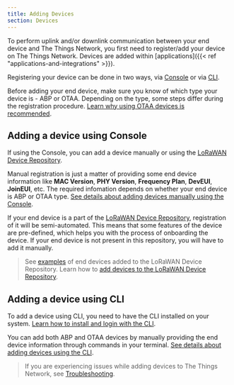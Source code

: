 ```yaml
---
title: Adding Devices
section: Devices
---
```


To perform uplink and/or downlink communication between your end device and The Things Network, you first need to register/add your device on The Things Network. Devices are added within [applications]({{< ref "applications-and-integrations" >}}).

Registering your device can be done in two ways, via [Console](https://www.thethingsindustries.com/docs/getting-started/console/) or via [CLI](https://www.thethingsindustries.com/docs/getting-started/cli/installing-cli/).

Before adding your end device, make sure you know of which type your device is - ABP or OTAA. Depending on the type, some steps differ during the registration procedure. [Learn why using OTAA devices is recommended](https://www.thethingsindustries.com/docs/devices/abp-vs-otaa/).

## Adding a device using Console

If using the Console, you can add a device manually or using the [LoRaWAN Device Repository](https://github.com/TheThingsNetwork/lorawan-devices/tree/master).

Manual registration is just a matter of providing some end device information like **MAC Version**, **PHY Version**, **Frequency Plan**, **DevEUI**, **JoinEUI**, etc. The required infomation depends on whether your end device is ABP or OTAA type. [See details about adding devices manually using the Console](https://www.thethingsindustries.com/docs/devices/adding-devices).

If your end device is a part of the [LoRaWAN Device Repository](https://github.com/TheThingsNetwork/lorawan-devices/tree/master), registration of it will be semi-automated. This means that some features of the device are pre-defined, which helps you with the process of onboarding the device. If your end device is not present in this repository, you will have to add it manually.

> See [examples](https://github.com/TheThingsNetwork/lorawan-devices/tree/master/vendor) of end devices added to the LoRaWAN Device Repository. Learn how to [add devices to the LoRaWAN Device Repository](https://www.youtube.com/watch?v=pnwtEgw4f-c).

## Adding a device using CLI

To add a device using CLI, you need to have the CLI installed on your system. [Learn how to install and login with the CLI](https://www.thethingsindustries.com/docs/getting-started/cli/).

You can add both ABP and OTAA devices by manually providing the end device information through commands in your terminal. [See details about adding devices using the CLI](https://www.thethingsindustries.com/docs/devices/adding-devices).

> If you are experiencing issues while adding devices to The Things Network, see [Troubleshooting](https://www.thethingsindustries.com/docs/devices/adding-devices/troubleshooting/).
